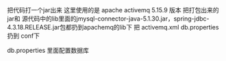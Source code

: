把代码打一个jar出来
这里使用的是 apache activemq 5.15.9 版本
把打包出来的jar和 源代码中的lib里面的jmysql-connector-java-5.1.30.jar，spring-jdbc-4.3.18.RELEASE.jar包都扔到apachemq的lib下
把 activemq.xml db.properties 扔到 conf下

db.properties 里面配置数据库

